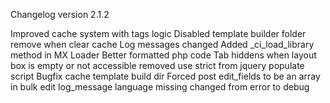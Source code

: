 Changelog version 2.1.2
 
Improved cache system with tags logic
Disabled template builder folder remove when clear cache
Log messages changed
Added _ci_load_library method in MX Loader
Better formatted php code
Tab hiddens when layout box is empty or not accessible
removed use strict from jquery populate script
Bugfix cache template build dir
Forced post edit_fields to be an array in bulk edit
log_message language missing changed from error to debug
